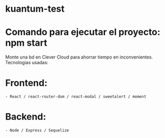 # kuantum-test
# Comando para ejecutar el proyecto: npm start
Monte una bd en Clever Cloud para ahorrar tiempo en inconvenientes.
Tecnologias usadas:
# Frontend:
    - React / react-router-dom / react-modal / sweetalert / moment
# Backend:
    - Node / Express / Sequelize